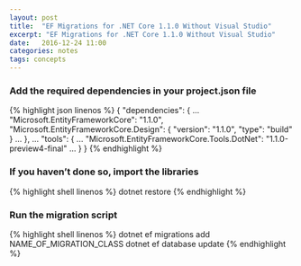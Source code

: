 ```yaml
---
layout: post
title:  "EF Migrations for .NET Core 1.1.0 Without Visual Studio"
excerpt: "EF Migrations for .NET Core 1.1.0 Without Visual Studio"
date:   2016-12-24 11:00
categories: notes
tags: concepts
---
```


### Add the required dependencies in your project.json file
<p></p>
{% highlight json linenos %}
{
  "dependencies": { 
      ...
      "Microsoft.EntityFrameworkCore": "1.1.0",
      "Microsoft.EntityFrameworkCore.Design": {
          "version": "1.1.0",
          "type": "build"
      }
      ...
  },
  ...
  "tools": { 
      ...
      "Microsoft.EntityFrameworkCore.Tools.DotNet": "1.1.0-preview4-final"
      ...
  }
}
{% endhighlight %}
<p></p>

### If you haven’t done so, import the libraries
<p></p>
{% highlight shell linenos %}
  dotnet restore
{% endhighlight %}
<p></p>

### Run the migration script
<p></p>
{% highlight shell linenos %}
  dotnet ef migrations add NAME_OF_MIGRATION_CLASS
  dotnet ef database update
{% endhighlight %}